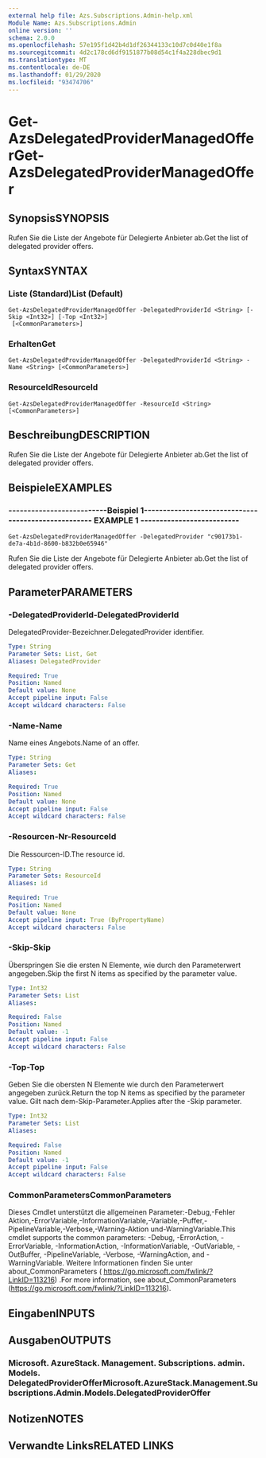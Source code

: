 ```yaml
---
external help file: Azs.Subscriptions.Admin-help.xml
Module Name: Azs.Subscriptions.Admin
online version: ''
schema: 2.0.0
ms.openlocfilehash: 57e195f1d42b4d1df26344133c10d7c0d40e1f8a
ms.sourcegitcommit: 4d2c178cd6df9151877b08d54c1f4a228dbec9d1
ms.translationtype: MT
ms.contentlocale: de-DE
ms.lasthandoff: 01/29/2020
ms.locfileid: "93474706"
---
```

# <span data-ttu-id="558d4-101">Get-AzsDelegatedProviderManagedOffer</span><span class="sxs-lookup"><span data-stu-id="558d4-101">Get-AzsDelegatedProviderManagedOffer</span></span>

## <span data-ttu-id="558d4-102">Synopsis</span><span class="sxs-lookup"><span data-stu-id="558d4-102">SYNOPSIS</span></span>
<span data-ttu-id="558d4-103">Rufen Sie die Liste der Angebote für Delegierte Anbieter ab.</span><span class="sxs-lookup"><span data-stu-id="558d4-103">Get the list of delegated provider offers.</span></span>

## <span data-ttu-id="558d4-104">Syntax</span><span class="sxs-lookup"><span data-stu-id="558d4-104">SYNTAX</span></span>

### <span data-ttu-id="558d4-105">Liste (Standard)</span><span class="sxs-lookup"><span data-stu-id="558d4-105">List (Default)</span></span>
```
Get-AzsDelegatedProviderManagedOffer -DelegatedProviderId <String> [-Skip <Int32>] [-Top <Int32>]
 [<CommonParameters>]
```

### <span data-ttu-id="558d4-106">Erhalten</span><span class="sxs-lookup"><span data-stu-id="558d4-106">Get</span></span>
```
Get-AzsDelegatedProviderManagedOffer -DelegatedProviderId <String> -Name <String> [<CommonParameters>]
```

### <span data-ttu-id="558d4-107">ResourceId</span><span class="sxs-lookup"><span data-stu-id="558d4-107">ResourceId</span></span>
```
Get-AzsDelegatedProviderManagedOffer -ResourceId <String> [<CommonParameters>]
```

## <span data-ttu-id="558d4-108">Beschreibung</span><span class="sxs-lookup"><span data-stu-id="558d4-108">DESCRIPTION</span></span>
<span data-ttu-id="558d4-109">Rufen Sie die Liste der Angebote für Delegierte Anbieter ab.</span><span class="sxs-lookup"><span data-stu-id="558d4-109">Get the list of delegated provider offers.</span></span>

## <span data-ttu-id="558d4-110">Beispiele</span><span class="sxs-lookup"><span data-stu-id="558d4-110">EXAMPLES</span></span>

### <span data-ttu-id="558d4-111">--------------------------Beispiel 1--------------------------</span><span class="sxs-lookup"><span data-stu-id="558d4-111">-------------------------- EXAMPLE 1 --------------------------</span></span>
```
Get-AzsDelegatedProviderManagedOffer -DelegatedProvider "c90173b1-de7a-4b1d-8600-b832b0e65946"
```

<span data-ttu-id="558d4-112">Rufen Sie die Liste der Angebote für Delegierte Anbieter ab.</span><span class="sxs-lookup"><span data-stu-id="558d4-112">Get the list of delegated provider offers.</span></span>

## <span data-ttu-id="558d4-113">Parameter</span><span class="sxs-lookup"><span data-stu-id="558d4-113">PARAMETERS</span></span>

### <span data-ttu-id="558d4-114">-DelegatedProviderId</span><span class="sxs-lookup"><span data-stu-id="558d4-114">-DelegatedProviderId</span></span>
<span data-ttu-id="558d4-115">DelegatedProvider-Bezeichner.</span><span class="sxs-lookup"><span data-stu-id="558d4-115">DelegatedProvider identifier.</span></span>

```yaml
Type: String
Parameter Sets: List, Get
Aliases: DelegatedProvider

Required: True
Position: Named
Default value: None
Accept pipeline input: False
Accept wildcard characters: False
```

### <span data-ttu-id="558d4-116">-Name</span><span class="sxs-lookup"><span data-stu-id="558d4-116">-Name</span></span>
<span data-ttu-id="558d4-117">Name eines Angebots.</span><span class="sxs-lookup"><span data-stu-id="558d4-117">Name of an offer.</span></span>

```yaml
Type: String
Parameter Sets: Get
Aliases: 

Required: True
Position: Named
Default value: None
Accept pipeline input: False
Accept wildcard characters: False
```

### <span data-ttu-id="558d4-118">-Resourcen-Nr</span><span class="sxs-lookup"><span data-stu-id="558d4-118">-ResourceId</span></span>
<span data-ttu-id="558d4-119">Die Ressourcen-ID.</span><span class="sxs-lookup"><span data-stu-id="558d4-119">The resource id.</span></span>

```yaml
Type: String
Parameter Sets: ResourceId
Aliases: id

Required: True
Position: Named
Default value: None
Accept pipeline input: True (ByPropertyName)
Accept wildcard characters: False
```

### <span data-ttu-id="558d4-120">-Skip</span><span class="sxs-lookup"><span data-stu-id="558d4-120">-Skip</span></span>
<span data-ttu-id="558d4-121">Überspringen Sie die ersten N Elemente, wie durch den Parameterwert angegeben.</span><span class="sxs-lookup"><span data-stu-id="558d4-121">Skip the first N items as specified by the parameter value.</span></span>

```yaml
Type: Int32
Parameter Sets: List
Aliases: 

Required: False
Position: Named
Default value: -1
Accept pipeline input: False
Accept wildcard characters: False
```

### <span data-ttu-id="558d4-122">-Top</span><span class="sxs-lookup"><span data-stu-id="558d4-122">-Top</span></span>
<span data-ttu-id="558d4-123">Geben Sie die obersten N Elemente wie durch den Parameterwert angegeben zurück.</span><span class="sxs-lookup"><span data-stu-id="558d4-123">Return the top N items as specified by the parameter value.</span></span>
<span data-ttu-id="558d4-124">Gilt nach dem-Skip-Parameter.</span><span class="sxs-lookup"><span data-stu-id="558d4-124">Applies after the -Skip parameter.</span></span>

```yaml
Type: Int32
Parameter Sets: List
Aliases: 

Required: False
Position: Named
Default value: -1
Accept pipeline input: False
Accept wildcard characters: False
```

### <span data-ttu-id="558d4-125">CommonParameters</span><span class="sxs-lookup"><span data-stu-id="558d4-125">CommonParameters</span></span>
<span data-ttu-id="558d4-126">Dieses Cmdlet unterstützt die allgemeinen Parameter:-Debug,-Fehler Aktion,-ErrorVariable,-InformationVariable,-Variable,-Puffer,-PipelineVariable,-Verbose,-Warning-Aktion und-WarningVariable.</span><span class="sxs-lookup"><span data-stu-id="558d4-126">This cmdlet supports the common parameters: -Debug, -ErrorAction, -ErrorVariable, -InformationAction, -InformationVariable, -OutVariable, -OutBuffer, -PipelineVariable, -Verbose, -WarningAction, and -WarningVariable.</span></span> <span data-ttu-id="558d4-127">Weitere Informationen finden Sie unter about_CommonParameters ( https://go.microsoft.com/fwlink/?LinkID=113216) .</span><span class="sxs-lookup"><span data-stu-id="558d4-127">For more information, see about_CommonParameters (https://go.microsoft.com/fwlink/?LinkID=113216).</span></span>

## <span data-ttu-id="558d4-128">Eingaben</span><span class="sxs-lookup"><span data-stu-id="558d4-128">INPUTS</span></span>

## <span data-ttu-id="558d4-129">Ausgaben</span><span class="sxs-lookup"><span data-stu-id="558d4-129">OUTPUTS</span></span>

### <span data-ttu-id="558d4-130">Microsoft. AzureStack. Management. Subscriptions. admin. Models. DelegatedProviderOffer</span><span class="sxs-lookup"><span data-stu-id="558d4-130">Microsoft.AzureStack.Management.Subscriptions.Admin.Models.DelegatedProviderOffer</span></span>

## <span data-ttu-id="558d4-131">Notizen</span><span class="sxs-lookup"><span data-stu-id="558d4-131">NOTES</span></span>

## <span data-ttu-id="558d4-132">Verwandte Links</span><span class="sxs-lookup"><span data-stu-id="558d4-132">RELATED LINKS</span></span>

